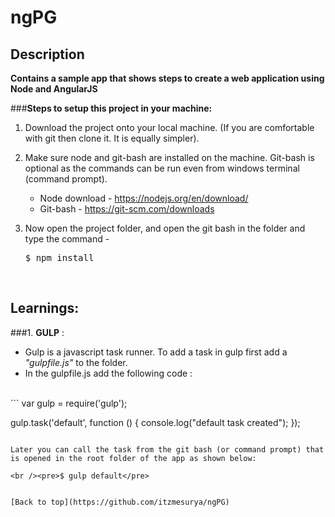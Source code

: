 # ngPG

## Description

**Contains a sample app that shows steps to create a web application using Node and AngularJS**

###**Steps to setup this project in your machine:**<br />

1. Download the project onto your local machine. (If you are comfortable with git then clone it. It is equally simpler).

2. Make sure node and git-bash are installed on the machine. Git-bash is optional as the commands can be run even from windows terminal (command prompt).
    * Node download - https://nodejs.org/en/download/
    * Git-bash - https://git-scm.com/downloads

3. Now open the project folder, and open the git bash in the folder and type the command - <br /><pre>$ npm install</pre>

</br>

## Learnings:

###1. **GULP** :
* Gulp is a javascript task runner. To add a task in gulp first add a *"gulpfile.js"* to the folder.
* In the gulpfile.js add the following code : 
</br>
```
var gulp = require('gulp');

gulp.task('default', function () {
    console.log("default task created");
});

```

Later you can call the task from the git bash (or command prompt) that is opened in the root folder of the app as shown below:

<br /><pre>$ gulp default</pre>


[Back to top](https://github.com/itzmesurya/ngPG)